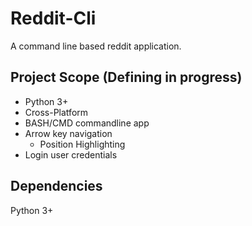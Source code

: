 # Reddit-Cli

A command line based reddit application.

## Project Scope (Defining in progress)

- Python 3+
- Cross-Platform
- BASH/CMD commandline app
- Arrow key navigation
	- Position Highlighting
- Login user credentials

## Dependencies

Python 3+
